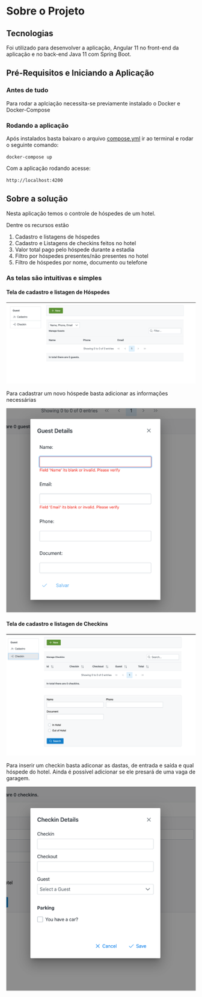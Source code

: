 # Sobre o Projeto

## Tecnologias
Foi utilizado para desenvolver a aplicação, Angular 11 no front-end da aplicação e no back-end Java 11 com Spring Boot.

## Pré-Requisitos e Iniciando a Aplicação
### Antes de tudo
Para rodar a aplciação necessita-se previamente instalado o Docker e Docker-Compose
### Rodando a aplicação
Após instalados basta baixaro o arquivo [compose.yml](https://github.com/Erivelto47/form-challenge-angular-java/blob/master/docker-compose.yml) ir ao terminal e rodar o seguinte comando:

`docker-compose up`

Com a aplicação rodando acesse:

`http://localhost:4200`

## Sobre a solução
Nesta aplicação temos o controle de hóspedes de um hotel.

Dentre os recursos estão
1. Cadastro e listagens de hóspedes
2. Cadastro e Listagens de checkins feitos no hotel
3. Valor total pago pelo hóspede durante a estadia
4. Filtro por hóspedes presentes/não presentes no hotel
5. Filtro de hóspedes por nome, documento ou telefone

### As telas são intuitivas e simples

#### Tela de cadastro e listagen de Hóspedes

![hospedes](doc/hospede.png)

Para cadastrar um novo hóspede basta adicionar as informações necessárias

![hospedes](doc/cadastro-hospede.png)

#### Tela de cadastro e listagen de Checkins

![hospedes](doc/checkin.png)

Para inserir um checkin basta adiconar as dastas, de entrada e saída e qual hóspede do hotel.
Ainda é possível adicionar se ele presará de uma vaga de garagem.

![hospedes](doc/cadastro-checkin.png)